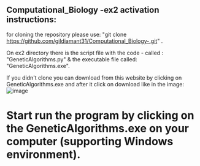 ## Computational_Biology -ex2 activation instructions:
for cloning the repository please use: "git clone https://github.com/gildiamant31/Computational_Biology-.git" .

On ex2 directory there is the script file with the code - called : "GeneticAlgorithms.py" & the executable file called: "GeneticAlgorithms.exe".

If you didn't clone you can download from this website by clicking on GeneticAlgorithms.exe and after it click on download like in the image:
![image](https://user-images.githubusercontent.com/73181675/164972538-f984f265-dc73-4596-8265-d79855587015.png)

# Start run the program by clicking on the GeneticAlgorithms.exe on your computer (supporting Windows environment).
